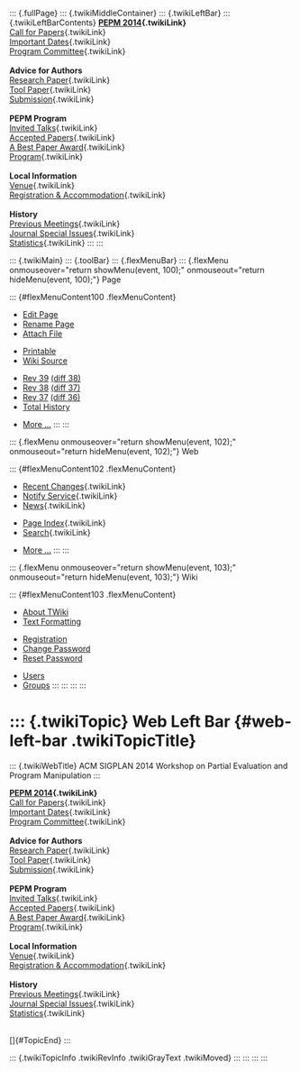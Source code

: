 ::: {.fullPage}
::: {.twikiMiddleContainer}
::: {.twikiLeftBar}
::: {.twikiLeftBarContents}
**[PEPM 2014](WebHome){.twikiLink}**\
[Call for Papers](CallForPapers){.twikiLink}\
[Important Dates](ImportantDates){.twikiLink}\
[Program Committee](ProgramCommittee){.twikiLink}\
\
**Advice for Authors**\
[Research Paper](ResearchPaperAdvice){.twikiLink}\
[Tool Paper](ToolPaperAdvice){.twikiLink}\
[Submission](PaperSubmission){.twikiLink}\
\
**PEPM Program**\
[Invited Talks](InvitedTalks){.twikiLink}\
[Accepted Papers](AcceptedPapers){.twikiLink}\
[A Best Paper Award](ABestPaperAward){.twikiLink}\
[Program](Program){.twikiLink}\
\
**Local Information**\
[Venue](WorkshopVenue){.twikiLink}\
[Registration & Accommodation](RegistrationAndAccomodation){.twikiLink}\
\
**History**\
[Previous Meetings](PreviousMeetings){.twikiLink}\
[Journal Special Issues](SpecialIssues){.twikiLink}\
[Statistics](HistoricalStatistics){.twikiLink}
:::
:::

::: {.twikiMain}
::: {.toolBar}
::: {.flexMenuBar}
::: {.flexMenu onmouseover="return showMenu(event, 100);" onmouseout="return hideMenu(event, 100);"}
Page

::: {#flexMenuContent100 .flexMenuContent}
-   [Edit
    Page](http://www.program-transformation.org/edit/PEPM14/WebLeftBar?t=1536828985)
-   [Rename
    Page](http://www.program-transformation.org/rename/PEPM14/WebLeftBar)
-   [Attach
    File](http://www.program-transformation.org/attach/PEPM14/WebLeftBar)

<!-- -->

-   [Printable](http://www.program-transformation.org/view/PEPM14/WebLeftBar?skin=print.pattern)
-   [Wiki
    Source](http://www.program-transformation.org/view/PEPM14/WebLeftBar?skin=text&raw=on&contenttype=text/plain)

<!-- -->

-   [Rev
    39](http://www.program-transformation.org/view/PEPM14/WebLeftBar?rev=1.39)
    [(diff 38)](http://www.program-transformation.org/rdiff/PEPM14/WebLeftBar?rev1=1.39&rev2=1.38)
-   [Rev
    38](http://www.program-transformation.org/view/PEPM14/WebLeftBar?rev=1.38)
    [(diff 37)](http://www.program-transformation.org/rdiff/PEPM14/WebLeftBar?rev1=1.38&rev2=1.37)
-   [Rev
    37](http://www.program-transformation.org/view/PEPM14/WebLeftBar?rev=1.37)
    [(diff 36)](http://www.program-transformation.org/rdiff/PEPM14/WebLeftBar?rev1=1.37&rev2=1.36)
-   [Total
    History](http://www.program-transformation.org/rdiff/PEPM14/WebLeftBar)

<!-- -->

-   [More
    \...](http://www.program-transformation.org/oops/PEPM14/WebLeftBar?template=oopsmore&param1=1.39&param2=1.39)
:::
:::

::: {.flexMenu onmouseover="return showMenu(event, 102);" onmouseout="return hideMenu(event, 102);"}
Web

::: {#flexMenuContent102 .flexMenuContent}
-   [Recent Changes](WebChanges){.twikiLink}
-   [Notify Service](WebNotify){.twikiLink}
-   [News](WebNews){.twikiLink}

<!-- -->

-   [Page Index](WebIndex){.twikiLink}
-   [Search](WebSearch){.twikiLink}

<!-- -->

-   [More
    \...](http://www.program-transformation.org/oops/PEPM14/WebLeftBar?template=oopsmore&param1=1.39&param2=1.39)
:::
:::

::: {.flexMenu onmouseover="return showMenu(event, 103);" onmouseout="return hideMenu(event, 103);"}
Wiki

::: {#flexMenuContent103 .flexMenuContent}
-   [About
    TWiki](http://www.program-transformation.org/view/TWiki/WebHome)
-   [Text
    Formatting](http://www.program-transformation.org/view/TWiki/TextFormattingRules)

<!-- -->

-   [Registration](http://www.program-transformation.org/view/TWiki/TWikiRegistration)
-   [Change
    Password](http://www.program-transformation.org/view/TWiki/ChangePassword)
-   [Reset
    Password](http://www.program-transformation.org/view/TWiki/ResetPassword)

<!-- -->

-   [Users](http://www.program-transformation.org/view/Main/TWikiUsers)
-   [Groups](http://www.program-transformation.org/view/Main/TWikiGroups)
:::
:::
:::
:::

::: {.twikiTopic}
Web Left Bar {#web-left-bar .twikiTopicTitle}
============

::: {.twikiWebTitle}
ACM SIGPLAN 2014 Workshop on Partial Evaluation and Program Manipulation
:::

**[PEPM 2014](WebHome){.twikiLink}**\
[Call for Papers](CallForPapers){.twikiLink}\
[Important Dates](ImportantDates){.twikiLink}\
[Program Committee](ProgramCommittee){.twikiLink}\
\
**Advice for Authors**\
[Research Paper](ResearchPaperAdvice){.twikiLink}\
[Tool Paper](ToolPaperAdvice){.twikiLink}\
[Submission](PaperSubmission){.twikiLink}\
\
**PEPM Program**\
[Invited Talks](InvitedTalks){.twikiLink}\
[Accepted Papers](AcceptedPapers){.twikiLink}\
[A Best Paper Award](ABestPaperAward){.twikiLink}\
[Program](Program){.twikiLink}\
\
**Local Information**\
[Venue](WorkshopVenue){.twikiLink}\
[Registration & Accommodation](RegistrationAndAccomodation){.twikiLink}\
\
**History**\
[Previous Meetings](PreviousMeetings){.twikiLink}\
[Journal Special Issues](SpecialIssues){.twikiLink}\
[Statistics](HistoricalStatistics){.twikiLink}

\
[]{#TopicEnd}
:::

::: {.twikiTopicInfo .twikiRevInfo .twikiGrayText .twikiMoved}
:::
:::
:::
:::
